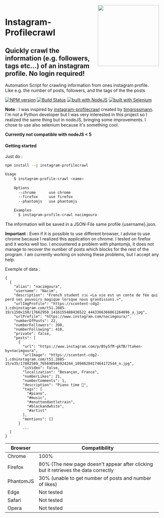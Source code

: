 <img src="https://s3-eu-central-1.amazonaws.com/centaur-wp/designweek/prod/content/uploads/2016/05/11170038/Instagram_Logo-1002x1003.jpg" width="200" align="right">

# Instagram-Profilecrawl

## Quickly crawl the information (e.g. followers, tags etc...) of an instagram profile. No login required!
Automation Script for crawling information from ones instagram profile.  
Like e.g. the number of posts, followers, and the tags of the the posts

[![NPM version](https://img.shields.io/npm/v/instagram-profilecrawl.svg)](https://www.npmjs.com/package/instagram-profilecrawl)
[![Build Status](https://travis-ci.org/nacimgoura/instagram-profilecrawl.svg?branch=master)](https://travis-ci.org/nacimgoura/instagram-profilecrawl)
[![built with NodeJS](https://img.shields.io/badge/Built%20with-nodejs-green.svg)](https://www.nodejs.org/)
[![built with Selenium](https://img.shields.io/badge/built%20with-Selenium-red.svg)](https://github.com/SeleniumHQ/selenium)

**Note** : I was inspired by [instagram-profilecrawl](https://github.com/timgrossmann/instagram-profilecrawl)
created by [timgrossmann](https://github.com/timgrossmann).
I'm not a Python developer but I was very interested in this project so I realized
the same thing but in nodeJS, bringing some improvements.
I chose to use also selenium because it's something cool.

**Currently not compatible with nodeJS < 5**

#### Getting started
Just do :
```bash
npm install --g instagram-profilecrawl

Usage
	$ instagram-profile-crawl <name>
	  
	Options
	  --chrome      use chrome
	  --firefox     use firefox
	  --phantomjs   use phantomjs

	Examples
	  $ instagram-profile-crawl nacimgoura
```
The information will be saved in a JSON-File same profile {username}.json.

**Important** : Even if it is possible to use different browser, I advise
to use chrome because I realized this application on chrome.
I tested on firefox and it works well too.
I encountered a problem with phantomjs, it does not manage to recover
the number of posts which blocks for the rest of the program.
I am currently working on solving these problems, but I accept any help.

Exemple of data : 
```
{
  {
    "alias": "nacimgoura",
    "username": "Nacim",
    "description": "French student 🇫🇷 «La vie est un conte de fée qui perd ses pouvoirs magique lorsque nous grandissons.»",
    "urlImgProfile": "https://scontent-cdg2-1.cdninstagram.com/t51.2885-19/s150x150/17662950_1416155488436522_4443366366061264896_a.jpg",
    "urlProfile": "https://www.instagram.com/nacimgoura/",``
    "numberOfPosts": 22,
    "numberFollowers": 390,
    "numberFollowing": 410,
    "private": false,
    "posts": [
      {
        "url": "https://www.instagram.com/p/BSy5fM-gkTB/?taken-by=nacimgoura",
        "urlImage": "https://scontent-cdg2-1.cdninstagram.com/t51.2885-15/e35/17882589_765690586924244_1094628417464172544_n.jpg",
        "isVideo": false,
        "localization": "Besançon, France",
        "numberLikes": 21,
        "numberComments": 1,
        "description": "Piano time 🎹",
        "tags": [
          "#piano",
          "#music",
          "#enattendantletrain",
          "#blackandwhite",
          "#artist"
        ],
        "mentions": []
      }
        ...
  ]      
}
```

| Browser  | Compatibility |
| ------------- | ------------- |
| Chrome  | 100%  |
| Firefox  | 80% (The new page doesn't appear after clicking but it retrieves the data correctly  |
| PhantomJS  | 30% (unable to get number of posts and number of likes) |
| Edge  | Not tested  |
| Safari  | Not tested  |
| Opera  | Not tested  |

